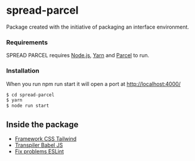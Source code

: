 # spread-parcel
Package created with the initiative of packaging an interface environment.

### Requirements

SPREAD PARCEL requires [Node.js](https://nodejs.org/), [Yarn](https://yarnpkg.com/) and [Parcel](https://parceljs.org/) to run.

### Installation

When you run npm run start it will open a port at [http://localhost:4000/](http://localhost:4000/)

```sh
$ cd spread-parcel
$ yarn
$ node run start
```

## Inside the package

- [Framework CSS Tailwind](https://tailwindcss.com/)
- [Transpiler Babel JS](https://babeljs.io/)
- [Fix problems ESLint](https://eslint.org/)
